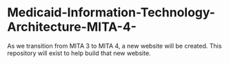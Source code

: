 # Medicaid-Information-Technology-Architecture-MITA-4-
As we transition from MITA 3 to MITA 4, a new website will be created. This repository will exist to help build that new website.
